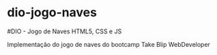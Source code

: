 # dio-jogo-naves
#DIO - Jogo de Naves HTML5, CSS e JS

Implementação do jogo de naves do bootcamp Take Blip WebDeveloper
